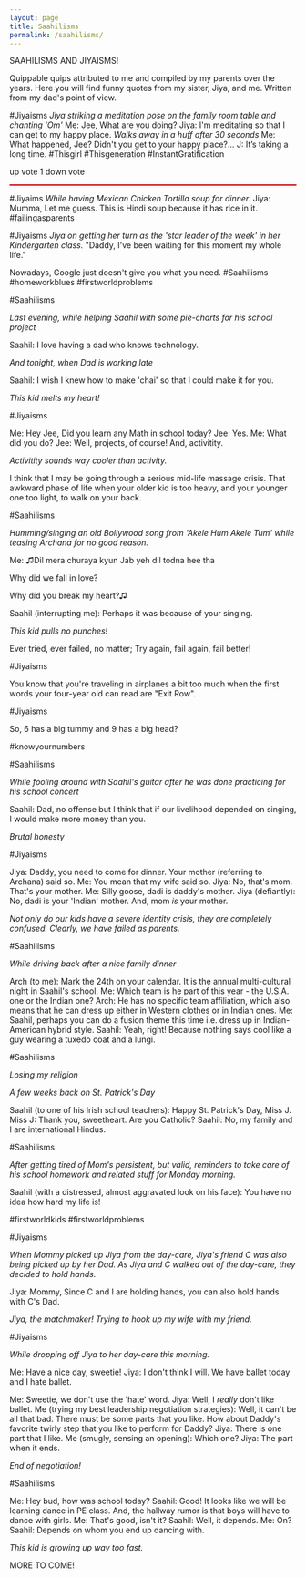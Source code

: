 ```yaml
---
layout: page
title: Saahilisms
permalink: /saahilisms/
---
```

SAAHILISMS AND JIYAISMS!

Quippable quips attributed to me and compiled by my parents over the years.
Here you will find funny quotes from my sister, Jiya, and me. Written from my dad's point of view.

#Jiyaisms
*Jiya striking a meditation pose on the family room table and chanting &#39;Om&#39;*
Me: Jee, What are you doing?
Jiya: I&#39;m meditating so that I can get to my happy place.
*Walks away in a huff after 30 seconds*
Me: What happened, Jee? Didn&#39;t you get to your happy place?...
J: It’s taking a long time.
#Thisgirl #Thisgeneration #InstantGratification

up vote
1
down vote
<hr style="height:1px;border-top:1px solid #f00" />

#Jiyaims
*While having Mexican Chicken Tortilla soup for dinner.*
Jiya: Mumma, Let me guess. This is Hindi soup because it has rice in it.
#failingasparents

#Jiyaisms
*Jiya on getting her turn as the &#39;star leader of the week&#39; in her Kindergarten class.*
&quot;Daddy, I&#39;ve been waiting for this moment my whole life.&quot;

Nowadays, Google just doesn&#39;t give you what you need. #Saahilisms #homeworkblues #firstworldproblems

#Saahilisms

*Last evening, while helping Saahil with some pie-charts for his school project*

Saahil: I love having a dad who knows technology.

*And tonight, when Dad is working late*

Saahil: I wish I knew how to make &#39;chai&#39; so that I could make it for you.

*This kid melts my heart!*

#Jiyaisms

Me: Hey Jee, Did you learn any Math in school today?
Jee: Yes.
Me: What did you do?
Jee: Well, projects, of course! And, activitity.

*Activitity sounds way cooler than activity.*

I think that I may be going through a serious mid-life massage crisis. That awkward phase of life when
your older kid is too heavy, and your younger one too light, to walk on your back.

#Saahilisms

*Humming/singing an old Bollywood song from &#39;Akele Hum Akele Tum&#39; while teasing Archana for no
good reason.*

Me:
♫Dil mera churaya kyun
Jab yeh dil todna hee tha

Why did we fall in love?

Why did you break my heart?♫

Saahil (interrupting me): Perhaps it was because of your singing.

*This kid pulls no punches!*

Ever tried, ever failed, no matter;
Try again, fail again, fail better!

#Jiyaisms

You know that you&#39;re traveling in airplanes a bit too much when the first words your four-year old can
read are &quot;Exit Row&quot;.

#Jiyaisms

So, 6 has a big tummy and 9 has a big head?

#knowyournumbers

#Saahilisms

*While fooling around with Saahil&#39;s guitar after he was done practicing for his school concert*

Saahil: Dad, no offense but I think that if our livelihood depended on singing, I would make more money
than you.

*Brutal honesty*

#Jiyaisms

Jiya: Daddy, you need to come for dinner. Your mother (referring to Archana) said so.
Me: You mean that my wife said so.
Jiya: No, that&#39;s mom. That&#39;s your mother.
Me: Silly goose, dadi is daddy&#39;s mother.
Jiya (defiantly): No, dadi is your &#39;Indian&#39; mother. And, mom *is* your mother.

*Not only do our kids have a severe identity crisis, they are completely confused. Clearly, we have failed
as parents.*

#Saahilisms

*While driving back after a nice family dinner*

Arch (to me): Mark the 24th on your calendar. It is the annual multi-cultural night in Saahil&#39;s school.
Me: Which team is he part of this year - the U.S.A. one or the Indian one?
Arch: He has no specific team affiliation, which also means that he can dress up either in Western
clothes or in Indian ones.
Me: Saahil, perhaps you can do a fusion theme this time i.e. dress up in Indian-American hybrid style.
Saahil: Yeah, right! Because nothing says cool like a guy wearing a tuxedo coat and a lungi.

#Saahilisms

*Losing my religion*

*A few weeks back on St. Patrick&#39;s Day*

Saahil (to one of his Irish school teachers): Happy St. Patrick&#39;s Day, Miss J.
Miss J: Thank you, sweetheart. Are you Catholic?
Saahil: No, my family and I are international Hindus.

#Saahilisms

*After getting tired of Mom&#39;s persistent, but valid, reminders to take care of his school homework and
related stuff for Monday morning.*

Saahil (with a distressed, almost aggravated look on his face): You have no idea how hard my life is!

#firstworldkids #firstworldproblems

#Jiyaisms

*When Mommy picked up Jiya from the day-care, Jiya&#39;s friend C was also being picked up by her Dad.
As Jiya and C walked out of the day-care, they decided to hold hands.*

Jiya: Mommy, Since C and I are holding hands, you can also hold hands with C&#39;s Dad.

*Jiya, the matchmaker! Trying to hook up my wife with my friend.*

#Jiyaisms

*While dropping off Jiya to her day-care this morning.*

Me: Have a nice day, sweetie!
Jiya: I don&#39;t think I will. We have ballet today and I hate ballet.

Me: Sweetie, we don&#39;t use the &#39;hate&#39; word.
Jiya: Well, I *really* don&#39;t like ballet.
Me (trying my best leadership negotiation strategies): Well, it can&#39;t be all that bad. There must be some
parts that you like. How about Daddy&#39;s favorite twirly step that you like to perform for Daddy?
Jiya: There is one part that I like.
Me (smugly, sensing an opening): Which one?
Jiya: The part when it ends.

*End of negotiation!*

#Saahilisms

Me: Hey bud, how was school today?
Saahil: Good! It looks like we will be learning dance in PE class. And, the hallway rumor is that boys will
have to dance with girls.
Me: That&#39;s good, isn&#39;t it?
Saahil: Well, it depends.
Me: On?
Saahil: Depends on whom you end up dancing with.

*This kid is growing up way too fast.*

MORE TO COME! 

